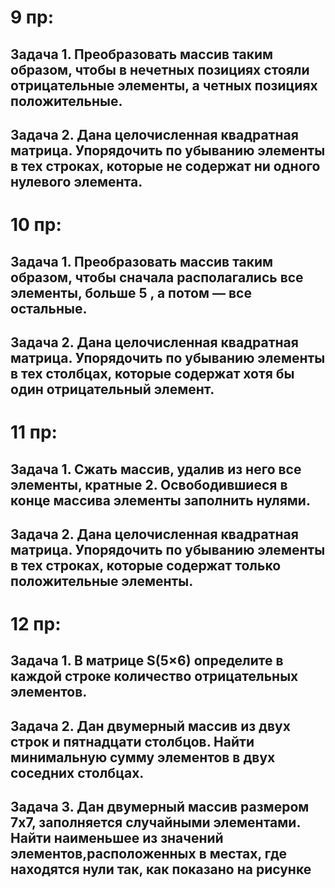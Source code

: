 # 9 пр: 
## Задача 1. Преобразовать массив таким образом, чтобы в нечетных позициях стояли отрицательные элементы, а четных позициях положительные.
## Задача 2. Дана целочисленная квадратная матрица. Упорядочить по убыванию элементы в тех строках, которые не содержат ни одного нулевого элемента.
# 10 пр: 
## Задача 1. Преобразовать массив таким образом, чтобы сначала располагались все элементы, больше 5 , а потом — все остальные.
## Задача 2. Дана целочисленная квадратная матрица. Упорядочить по убыванию элементы в тех столбцах, которые содержат хотя бы один отрицательный элемент.
# 11 пр: 
## Задача 1. Сжать массив, удалив из него все элементы, кратные 2. Освободившиеся в конце массива элементы заполнить нулями.
## Задача 2. Дана целочисленная квадратная матрица. Упорядочить по убыванию элементы в тех строках, которые содержат только положительные элементы.
# 12 пр:
## Задача 1. В матрице S(5×6) определите в каждой строке количество отрицательных элементов.
## Задача 2. Дан двумерный массив из двух строк и пятнадцати столбцов. Найти минимальную сумму элементов в двух соседних столбцах.
## Задача 3. Дан двумерный массив размером 7х7, заполняется случайными элементами. Найти наименьшее из значений элементов,расположенных в местах, где находятся нули так, как показано на рисунке
